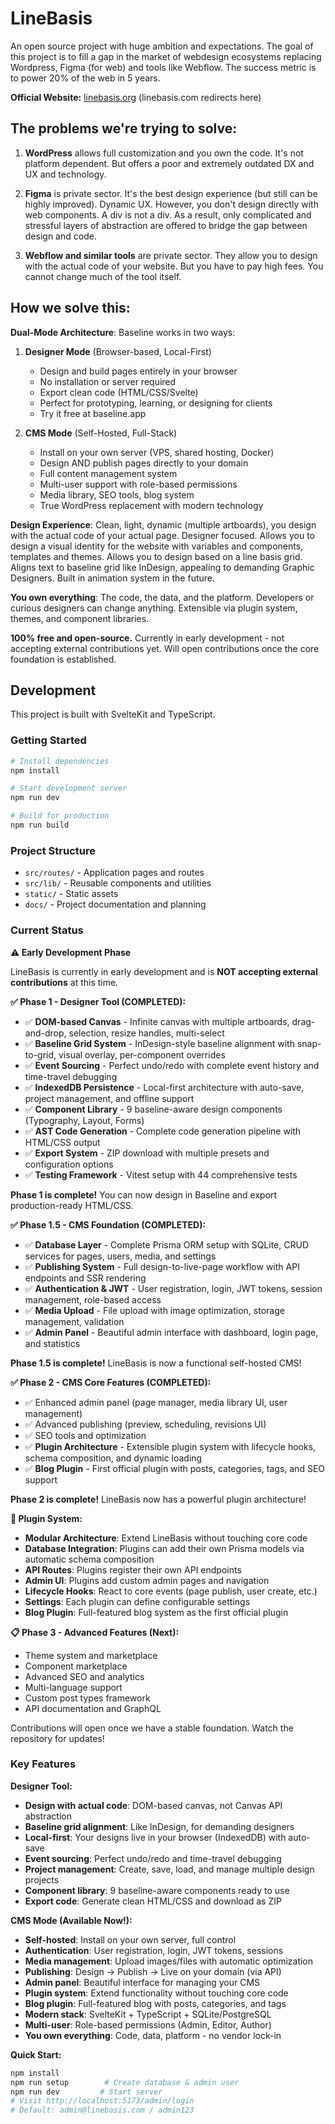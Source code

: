 # LineBasis

An open source project with huge ambition and expectations. The goal of this project is to fill a gap in the market of webdesign ecosystems replacing Wordpress, Figma (for web) and tools like Webflow. The success metric is to power 20% of the web in 5 years.

**Official Website:** [linebasis.org](https://linebasis.org) (linebasis.com redirects here)

## The problems we're trying to solve:

1. **WordPress** allows full customization and you own the code. It's not platform dependent. But offers a poor and extremely outdated DX and UX and technology.

2. **Figma** is private sector. It's the best design experience (but still can be highly improved). Dynamic UX. However, you don't design directly with web components. A div is not a div. As a result, only complicated and stressful layers of abstraction are offered to bridge the gap between design and code.

3. **Webflow and similar tools** are private sector. They allow you to design with the actual code of your website. But you have to pay high fees. You cannot change much of the tool itself. 

## How we solve this:

**Dual-Mode Architecture**: Baseline works in two ways:

1. **Designer Mode** (Browser-based, Local-First)
   - Design and build pages entirely in your browser
   - No installation or server required
   - Export clean code (HTML/CSS/Svelte)
   - Perfect for prototyping, learning, or designing for clients
   - Try it free at baseline.app

2. **CMS Mode** (Self-Hosted, Full-Stack)
   - Install on your own server (VPS, shared hosting, Docker)
   - Design AND publish pages directly to your domain
   - Full content management system
   - Multi-user support with role-based permissions
   - Media library, SEO tools, blog system
   - True WordPress replacement with modern technology

**Design Experience**: Clean, light, dynamic (multiple artboards), you design with the actual code of your actual page. Designer focused. Allows you to design a visual identity for the website with variables and components, templates and themes. Allows you to design based on a line basis grid. Aligns text to baseline grid like InDesign, appealing to demanding Graphic Designers. Built in animation system in the future.

**You own everything**: The code, the data, and the platform. Developers or curious designers can change anything. Extensible via plugin system, themes, and component libraries.

**100% free and open-source.** Currently in early development - not accepting external contributions yet. Will open contributions once the core foundation is established.

## Development

This project is built with SvelteKit and TypeScript.

### Getting Started

```sh
# Install dependencies
npm install

# Start development server
npm run dev

# Build for production
npm run build
```

### Project Structure

- `src/routes/` - Application pages and routes
- `src/lib/` - Reusable components and utilities
- `static/` - Static assets
- `docs/` - Project documentation and planning

### Current Status

**⚠️ Early Development Phase**

LineBasis is currently in early development and is **NOT accepting external contributions** at this time.

**✅ Phase 1 - Designer Tool (COMPLETED):**
- ✅ **DOM-based Canvas** - Infinite canvas with multiple artboards, drag-and-drop, selection, resize handles, multi-select
- ✅ **Baseline Grid System** - InDesign-style baseline alignment with snap-to-grid, visual overlay, per-component overrides
- ✅ **Event Sourcing** - Perfect undo/redo with complete event history and time-travel debugging
- ✅ **IndexedDB Persistence** - Local-first architecture with auto-save, project management, and offline support
- ✅ **Component Library** - 9 baseline-aware design components (Typography, Layout, Forms)
- ✅ **AST Code Generation** - Complete code generation pipeline with HTML/CSS output
- ✅ **Export System** - ZIP download with multiple presets and configuration options
- ✅ **Testing Framework** - Vitest setup with 44 comprehensive tests

**Phase 1 is complete!** You can now design in Baseline and export production-ready HTML/CSS.

**✅ Phase 1.5 - CMS Foundation (COMPLETED):**
- ✅ **Database Layer** - Complete Prisma ORM setup with SQLite, CRUD services for pages, users, media, and settings
- ✅ **Publishing System** - Full design-to-live-page workflow with API endpoints and SSR rendering
- ✅ **Authentication & JWT** - User registration, login, JWT tokens, session management, role-based access
- ✅ **Media Upload** - File upload with image optimization, storage management, validation
- ✅ **Admin Panel** - Beautiful admin interface with dashboard, login page, and statistics

**Phase 1.5 is complete!** LineBasis is now a functional self-hosted CMS!

**✅ Phase 2 - CMS Core Features (COMPLETED):**
- ✅ Enhanced admin panel (page manager, media library UI, user management)
- ✅ Advanced publishing (preview, scheduling, revisions UI)
- ✅ SEO tools and optimization
- ✅ **Plugin Architecture** - Extensible plugin system with lifecycle hooks, schema composition, and dynamic loading
- ✅ **Blog Plugin** - First official plugin with posts, categories, tags, and SEO support

**Phase 2 is complete!** LineBasis now has a powerful plugin architecture!

**🔌 Plugin System:**
- **Modular Architecture**: Extend LineBasis without touching core code
- **Database Integration**: Plugins can add their own Prisma models via automatic schema composition
- **API Routes**: Plugins register their own API endpoints
- **Admin UI**: Plugins add custom admin pages and navigation
- **Lifecycle Hooks**: React to core events (page publish, user create, etc.)
- **Settings**: Each plugin can define configurable settings
- **Blog Plugin**: Full-featured blog system as the first official plugin

**📋 Phase 3 - Advanced Features (Next):**
- Theme system and marketplace
- Component marketplace
- Advanced SEO and analytics
- Multi-language support
- Custom post types framework
- API documentation and GraphQL

Contributions will open once we have a stable foundation. Watch the repository for updates!

### Key Features

**Designer Tool:**
- **Design with actual code**: DOM-based canvas, not Canvas API abstraction
- **Baseline grid alignment**: Like InDesign, for demanding designers
- **Local-first**: Your designs live in your browser (IndexedDB) with auto-save
- **Event sourcing**: Perfect undo/redo and time-travel debugging
- **Project management**: Create, save, load, and manage multiple design projects
- **Component library**: 9 baseline-aware components ready to use
- **Export code**: Generate clean HTML/CSS and download as ZIP

**CMS Mode (Available Now!):**
- **Self-hosted**: Install on your own server, full control
- **Authentication**: User registration, login, JWT tokens, sessions
- **Media management**: Upload images/files with automatic optimization
- **Publishing**: Design → Publish → Live on your domain (via API)
- **Admin panel**: Beautiful interface for managing your CMS
- **Plugin system**: Extend functionality without touching core code
- **Blog plugin**: Full-featured blog with posts, categories, and tags
- **Modern stack**: SvelteKit + TypeScript + SQLite/PostgreSQL
- **Multi-user**: Role-based permissions (Admin, Editor, Author)
- **You own everything**: Code, data, platform - no vendor lock-in

**Quick Start:**
```bash
npm install
npm run setup        # Create database & admin user
npm run dev         # Start server
# Visit http://localhost:5173/admin/login
# Default: admin@linebasis.com / admin123
```
